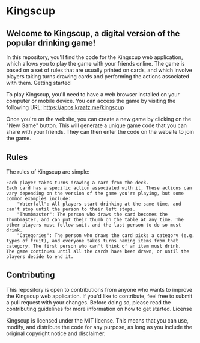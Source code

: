 # Kingscup

## Welcome to Kingscup, a digital version of the popular drinking game!

In this repository, you'll find the code for the Kingscup web application, which allows you to play the game with your friends online. The game is based on a set of rules that are usually printed on cards, and which involve players taking turns drawing cards and performing the actions associated with them.
Getting started

To play Kingscup, you'll need to have a web browser installed on your computer or mobile device. You can access the game by visiting the following URL: https://apps.kraatz.me/kingscup

Once you're on the website, you can create a new game by clicking on the "New Game" button. This will generate a unique game code that you can share with your friends. They can then enter the code on the website to join the game.
## Rules

The rules of Kingscup are simple:

    Each player takes turns drawing a card from the deck.
    Each card has a specific action associated with it. These actions can vary depending on the version of the game you're playing, but some common examples include:
        "Waterfall": All players start drinking at the same time, and can't stop until the person to their left stops.
        "Thumbmaster": The person who draws the card becomes the Thumbmaster, and can put their thumb on the table at any time. The other players must follow suit, and the last person to do so must drink.
        "Categories": The person who draws the card picks a category (e.g. types of fruit), and everyone takes turns naming items from that category. The first person who can't think of an item must drink.
    The game continues until all the cards have been drawn, or until the players decide to end it.

## Contributing

This repository is open to contributions from anyone who wants to improve the Kingscup web application. If you'd like to contribute, feel free to submit a pull request with your changes. Before doing so, please read the contributing guidelines for more information on how to get started.
License

Kingscup is licensed under the MIT license. This means that you can use, modify, and distribute the code for any purpose, as long as you include the original copyright notice and disclaimer.
